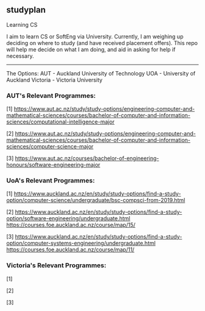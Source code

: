 ## studyplan
Learning CS


I aim to learn CS or SoftEng via University.
Currently, I am weighing up deciding on where to study (and have received placement offers).
This repo will help me decide on what I am doing, and aid in asking for help if necessary.

---

The Options:
AUT - Auckland University of Technology
UOA - University of Auckland
Victoria - Victoria University


### AUT's Relevant Programmes:
[1] https://www.aut.ac.nz/study/study-options/engineering-computer-and-mathematical-sciences/courses/bachelor-of-computer-and-information-sciences/computational-intelligence-major

[2] https://www.aut.ac.nz/study/study-options/engineering-computer-and-mathematical-sciences/courses/bachelor-of-computer-and-information-sciences/computer-science-major

[3] https://www.aut.ac.nz/courses/bachelor-of-engineering-honours/software-engineering-major

### UoA's Relevant Programmes:
[1] https://www.auckland.ac.nz/en/study/study-options/find-a-study-option/computer-science/undergraduate/bsc-compsci-from-2019.html

[2] https://www.auckland.ac.nz/en/study/study-options/find-a-study-option/software-engineering/undergraduate.html
https://courses.foe.auckland.ac.nz/course/map/15/

[3] https://www.auckland.ac.nz/en/study/study-options/find-a-study-option/computer-systems-engineering/undergraduate.html https://courses.foe.auckland.ac.nz/course/map/11/


### Victoria's Relevant Programmes:
[1]

[2]

[3]
